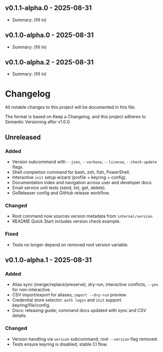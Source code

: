 ## v0.1.1-alpha.0 - 2025-08-31

- Summary: (fill in)

## v0.1.0-alpha.0 - 2025-08-31

- Summary: (fill in)

## v0.1.0-alpha.2 - 2025-08-31

- Summary: (fill in)

# Changelog

All notable changes to this project will be documented in this file.

The format is based on Keep a Changelog, and this project adheres to Semantic Versioning after v1.0.0.

## Unreleased
### Added
- Version subcommand with `--json`, `--verbose`, `--license`, `--check-update` flags.
- Shell completion command for bash, zsh, fish, PowerShell.
- Interactive `init` setup wizard (profile + keyring + config).
- Documentation index and navigation across user and developer docs.
- Email service unit tests (send, list, get, delete).
- GoReleaser config and GitHub release workflow.

### Changed
- Root command now sources version metadata from `internal/version`.
- README Quick Start includes version check example.

### Fixed
- Tests no longer depend on removed root version variable.

## v0.1.0-alpha.1 - 2025-08-31
### Added
- Alias sync (merge/replace/preserve), dry-run, interactive conflicts, `--yes` for non-interactive.
- CSV import/export for aliases; `import --dry-run` preview.
- Credential store selector: `auth login` and `init` support keyring/file/config.
- Docs: releasing guide; command docs updated with sync and CSV details.

### Changed
- Version handling via `version` subcommand; root `--version` flag removed.
- Tests ensure keyring is disabled; stable CI flow.
